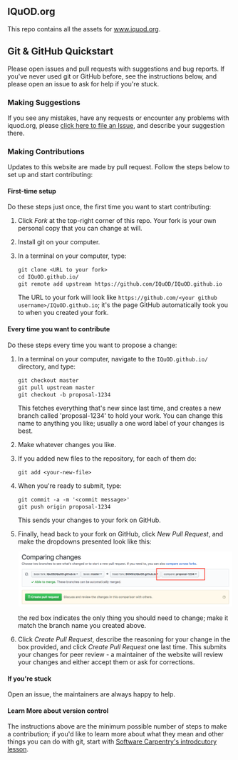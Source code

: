 ## IQuOD.org

This repo contains all the assets for www.iquod.org.

## Git & GitHub Quickstart

Please open issues and pull requests with suggestions and bug reports. If you've never used git or GitHub before, see the instructions below, and please open an issue to ask for help if you're stuck.

### Making Suggestions

If you see any mistakes, have any requests or encounter any problems with iquod.org, please [click here to file an Issue](https://github.com/IQuOD/IQuOD.github.io/issues/new), and describe your suggestion there.

### Making Contributions

Updates to this website are made by pull request. Follow the steps below to set up and start contributing:

#### First-time setup

Do these steps just once, the first time you want to start contributing:

1. Click *Fork* at the top-right corner of this repo. Your fork is your own personal copy that you can change at will.

2. Install git on your computer.

3. In a terminal on your computer, type:

    ```
    git clone <URL to your fork>
    cd IQuOD.github.io/
    git remote add upstream https://github.com/IQuOD/IQuOD.github.io
    ```

    The URL to your fork will look like `https://github.com/<your github username>/IQuOD.github.io`; it's the page GitHub automatically took you to when you created your fork.

#### Every time you want to contribute

Do these steps every time you want to propose a change:

1. In a terminal on your computer, navigate to the `IQuOD.github.io/` directory, and type:

    ```
    git checkout master
    git pull upstream master
    git checkout -b proposal-1234
    ```

    This fetches everything that's new since last time, and creates a new branch called 'proposal-1234' to hold your work. You can change this name to anything you like; usually a one word label of your changes is best.

2. Make whatever changes you like.

3. If you added new files to the repository, for each of them do:

    ```
    git add <your-new-file>
    ```

4. When you're ready to submit, type:

    ```
    git commit -a -m '<commit message>'
    git push origin proposal-1234
    ```

    This sends your changes to your fork on GitHub.

5. Finally, head back to your fork on GitHub, click *New Pull Request*, and make the dropdowns presented look like this:

    ![](images/set-up-pr.png)

    the red box indicates the only thing you should need to change; make it match the branch name you created above.

6. Click *Create Pull Request*, describe the reasoning for your change in the box provided, and click *Create Pull Request* one last time. This submits your changes for peer review - a maintainer of the website will review your changes and either accept them or ask for corrections.

#### If you're stuck

Open an issue, the maintainers are always happy to help.

#### Learn More about version control

The instructions above are the minimum possible number of steps to make a contribution; if you'd like to learn more about what they mean and other things you can do with git, start with [Software Carpentry's introdcutory lesson](https://swcarpentry.github.io/git-novice/). 










